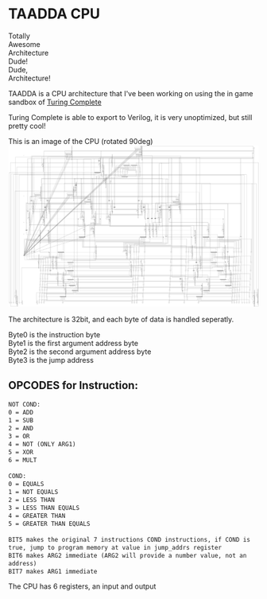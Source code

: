 # TAADDA CPU 

Totally  
Awesome  
Architecture  
Dude!  
Dude,  
Architecture!  


TAADDA is a CPU architecture that I've been working on using the in game sandbox of [Turing Complete](https://turingcomplete.game)  

Turing Complete is able to export to Verilog, it is very unoptimized, but still pretty cool!  

This is an image of the CPU (rotated 90deg)
![An image of the CPU](./taadda.svg)

The architecture is 32bit, and each byte of data is handled seperatly.  

Byte0 is the instruction byte  
Byte1 is the first argument address byte  
Byte2 is the second argument address byte  
Byte3 is the jump address  

## OPCODES for Instruction:
```
NOT COND:
0 = ADD
1 = SUB
2 = AND
3 = OR
4 = NOT (ONLY ARG1)
5 = XOR
6 = MULT

COND:
0 = EQUALS
1 = NOT EQUALS
2 = LESS THAN
3 = LESS THAN EQUALS
4 = GREATER THAN
5 = GREATER THAN EQUALS

BIT5 makes the original 7 instructions COND instructions, if COND is true, jump to program memory at value in jump_addrs register
BIT6 makes ARG2 immediate (ARG2 will provide a number value, not an address)
BIT7 makes ARG1 immediate

```

The CPU has 6 registers, an input and output
